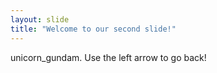 ```yaml
---
layout: slide
title: "Welcome to our second slide!"
---
```

unicorn_gundam.
Use the left arrow to go back!
